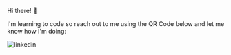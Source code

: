 Hi there! :wave:

I'm learning to code so reach out to me using the QR Code below and let me know how I'm doing:

![linkedin](https://user-images.githubusercontent.com/84482662/145319578-d890f4c6-978e-4443-b5e7-e92db4b49279.png)
